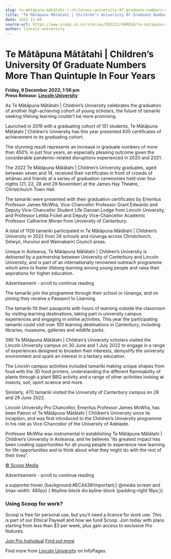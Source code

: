 ```yaml
---
slug: te-mātāpuna-mātātahi-|-childrens-university-0f-graduate-numbers-more-than-quintuple-in-four-years
title: "Te Mātāpuna Mātātahi | Children’s University 0f Graduate Numbers More Than Quintuple In Four Years"
date: 2022-12-09
source-url: https://www.scoop.co.nz/stories/ED2212/S00018/te-matapuna-matatahi-childrens-university-0f-graduate-numbers-more-than-quintuple-in-four-years.htm
author: lincoln-university
---
```

Te Mātāpuna Mātātahi | Children’s University 0f Graduate Numbers More Than Quintuple In Four Years
==================================================================================================

**Friday, 9 December 2022, 1:56 pm**  
**Press Release: [Lincoln University](https://info.scoop.co.nz/Lincoln_University)**

As Te Mātāpuna Mātātahi | Children’s University celebrates the graduation of another high-achieving cohort of young scholars, the future of tamariki seeking lifelong learning couldn’t be more promising.

Launched in 2019 with a graduating cohort of 151 students, Te Mātāpuna Mātātahi | Children’s University has this year presented 830 certificates of achievement to its graduating cohort.

The stunning result represents an increase in graduate numbers of more than 450% in just four years, an especially pleasing outcome given the considerable pandemic-related disruptions experienced in 2020 and 2021.

The 2022 Te Mātāpuna Mātātahi | Children’s University graduates, aged between seven and 14, received their certificates in front of crowds of whānau and friends at a series of graduation ceremonies held over four nights (21, 22, 28 and 29 November) at the James Hay Theatre, Christchurch Town Hall.

The tamariki were presented with their graduation certificates by Emeritus Professor James McWha, Vice-Chancellor Professor Grant Edwards and Deputy Vice-Chancellor Student Life Damian Lodge from Lincoln University, and Professor Letitia Fickel and Deputy Vice-Chancellor Academic Professor Catherine Moran from University of Canterbury.

A total of 1126 tamariki participated in Te Mātāpuna Mātātahi | Children’s University in 2022 from 34 schools and rūnanga across Christchurch, Selwyn, Hurunui and Waimakariri Council areas.

Unique in Aotearoa, Te Mātāpuna Mātātahi | Children’s University is delivered by a partnership between University of Canterbury and Lincoln University, and is part of an internationally renowned outreach programme which aims to foster lifelong learning among young people and raise their aspirations for higher education.

Advertisement - scroll to continue reading





The tamariki join the programme through their school or rūnanga, and on joining they receive a Passport to Learning.

The tamariki fill their passports with hours of learning outside the classroom by visiting learning destinations, taking part in university campus experiences and engaging in online activities. This year the participating tamariki could visit over 100 learning destinations in Canterbury, including libraries, museums, galleries and wildlife parks.

390 Te Mātāpuna Mātātahi | Children’s University scholars visited the Lincoln University campus on 30 June and 1 July 2022 to engage in a range of experiences designed to broaden their interests, demystify the university environment and spark an interest in a tertiary education.

The Lincoln campus activities included tamariki making unique shapes from food with the 3D food printers, understanding the different flammability of plants through a plant BBQ activity and a range of other activities looking at insects, soil, sport science and more.

Similarly, 470 tamariki visited the University of Canterbury campus on 28 and 29 June 2022.

Lincoln University Pro Chancellor, Emeritus Professor James McWha, has been Patron of Te Mātāpuna Mātātahi | Children’s University since its inception, and was first introduced to the Children’s University programme in his role as Vice-Chancellor of the University of Adelaide.

Professor McWha was instrumental in establishing Te Mātāpuna Mātātahi | Children’s University in Aotearoa, and he believes “its greatest impact has been creating opportunities for all young people to experience new learning for life opportunities and to think about what they might do with the rest of their lives”.

[© Scoop Media](http://www.scoop.co.nz/about/terms.html)  

Advertisement - scroll to continue reading



a.supporter:hover {background:#EC4438!important;} @media screen and (max-width: 480px) { #byline-block div.byline-block {padding-right:16px;}}

### Using Scoop for work?

Scoop is free for personal use, but you’ll need a licence for work use. This is part of our Ethical Paywall and how we fund Scoop. Join today with plans starting from less than $3 per week, plus gain access to exclusive _Pro_ features.  
  
[Join Pro Individual](https://pro.scoop.co.nz/Individual/?from=ProIn24) [Find out more](https://pro.scoop.co.nz/using-scoop-for-work/?from=ProIn24)

Find more from [Lincoln University](https://info.scoop.co.nz/Lincoln_University) on InfoPages.